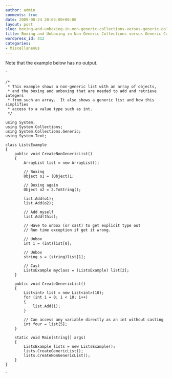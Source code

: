 ```yaml
---
author: admin
comments: true
date: 2009-08-24 20:03:00+00:00
layout: post
slug: boxing-and-unboxing-in-non-generic-collections-versus-generic-collections
title: Boxing and Unboxing in Non-Generic Collections versus Generic Collections
wordpress_id: 412
categories:
- Miscellaneous
---
```


Note that the example below has no output.

 `   
    
    /* 
     * This example shows a non-generic list with an array of objects, 
     * and the boxing and unboxing that are needed to add and retrieve integers
     * from such an array.  It also shows a generic list and how this simplifies
     * access to a value type such as int.
     */
    
    using System;
    using System.Collections;
    using System.Collections.Generic;
    using System.Text;
    
    class ListsExample
    {
        public void CreateNonGenericList()
        {
            ArrayList list = new ArrayList();
    
            // Boxing
            Object o1 = (Object)1;
    
            // Boxing again
            Object o2 = 2.ToString();
            
            list.Add(o1);
            list.Add(o2);
    
            // Add myself
            list.Add(this); 
    
            // Have to unbox (or cast) to get explicit type out
            // Run time exception if get it wrong.
    
            // Unbox
            int i = (int)list[0];
    
            // Unbox
            string s = (string)list[1];
    
            // Cast
            ListsExample myclass = (ListsExample) list[2];
        }
    
        public void CreateGenericList()
        {
            List<int> list = new List<int>(10);
            for (int i = 0; i < 10; i++)
            {
                list.Add(i);
            }
    
            // Can access any variable directly as an int without casting
            int four = list[5];
        }
    
        static void Main(string[] args)
        {
            ListsExample lists = new ListsExample();
            lists.CreateGenericList();
            lists.CreateNonGenericList();      
        }
    }

`
